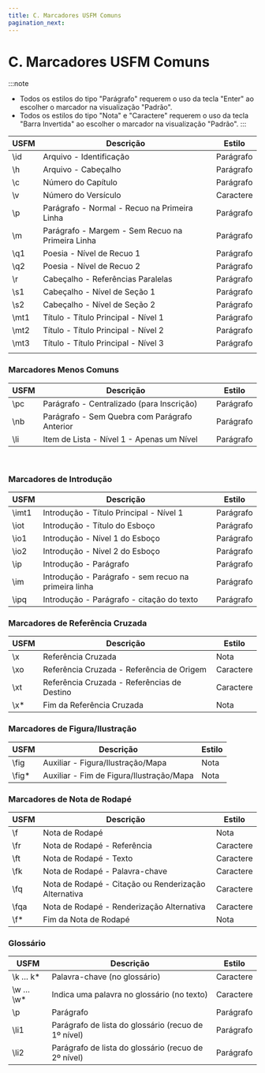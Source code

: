 ```yaml
---
title: C. Marcadores USFM Comuns
pagination_next:
---
```


# C. Marcadores USFM Comuns
:::note
- Todos os estilos do tipo "Parágrafo" requerem o uso da tecla "Enter" ao escolher o marcador na visualização "Padrão".
- Todos os estilos do tipo "Nota" e "Caractere" requerem o uso da tecla "Barra Invertida" ao escolher o marcador na visualização "Padrão".
:::

| USFM    | Descrição                                  | Estilo     |
| ------- | ------------------------------------------ | ---------- |
| \\id  | Arquivo - Identificação                    | Parágrafo  |
| \\h   | Arquivo - Cabeçalho                        | Parágrafo  |
| \\c   | Número do Capítulo                         | Parágrafo  |
| \\v   | Número do Versículo                        | Caractere  |
| \\p   | Parágrafo - Normal - Recuo na Primeira Linha    | Parágrafo  |
| \\m   | Parágrafo - Margem - Sem Recuo na Primeira Linha | Parágrafo  |
| \\q1  | Poesia - Nível de Recuo 1                 | Parágrafo  |
| \\q2  | Poesia - Nível de Recuo 2                 | Parágrafo  |
| \\r   | Cabeçalho - Referências Paralelas         | Parágrafo  |
| \\s1  | Cabeçalho - Nível de Seção 1              | Parágrafo  |
| \\s2  | Cabeçalho - Nível de Seção 2              | Parágrafo  |
| \\mt1 | Título - Título Principal - Nível 1       | Parágrafo  |
| \\mt2 | Título - Título Principal - Nível 2       | Parágrafo  |
| \\mt3 | Título - Título Principal - Nível 3       | Parágrafo  |
|         |                                          |            |

### Marcadores Menos Comuns

| USFM   | Descrição                                 | Estilo     |
| ------ | ----------------------------------------- | ---------- |
| \\pc | Parágrafo - Centralizado (para Inscrição) | Parágrafo  |
| \\nb | Parágrafo - Sem Quebra com Parágrafo Anterior | Parágrafo  |
| \\li | Item de Lista - Nível 1 - Apenas um Nível | Parágrafo  |
  


### Marcadores de Introdução

| USFM     | Descrição                                      | Estilo     |
| -------- | ---------------------------------------------- | ---------- |
| \\imt1 | Introdução - Título Principal - Nível 1       | Parágrafo  |
| \\iot  | Introdução - Título do Esboço                   | Parágrafo  |
| \\io1  | Introdução - Nível 1 do Esboço                  | Parágrafo  |
| \\io2  | Introdução - Nível 2 do Esboço                  | Parágrafo  |
| \\ip   | Introdução - Parágrafo                           | Parágrafo  |
| \\im   | Introdução - Parágrafo - sem recuo na primeira linha | Parágrafo  |
| \\ipq  | Introdução - Parágrafo - citação do texto         | Parágrafo  |

### Marcadores de Referência Cruzada

| USFM      | Descrição                            | Estilo     |
| --------- | ----------------------------------- | ---------- |
| \\x     | Referência Cruzada                  | Nota       |
| \\xo    | Referência Cruzada - Referência de Origem | Caractere  |
| \\xt    | Referência Cruzada - Referências de Destino | Caractere  |
| \\x\* | Fim da Referência Cruzada              | Nota       |

### Marcadores de Figura/Ilustração

| USFM        | Descrição                              | Estilo |
| ----------- | ---------------------------------------- | ------ |
| \\fig     | Auxiliar - Figura/Ilustração/Mapa    | Nota   |
| \\fig\* | Auxiliar - Fim de Figura/Ilustração/Mapa | Nota   |

### Marcadores de Nota de Rodapé

| USFM      | Descrição                                   | Estilo     |
| --------- | ------------------------------------------- | ---------- |
| \\f     | Nota de Rodapé                              | Nota       |
| \\fr    | Nota de Rodapé - Referência                  | Caractere  |
| \\ft    | Nota de Rodapé - Texto                       | Caractere  |
| \\fk    | Nota de Rodapé - Palavra-chave               | Caractere  |
| \\fq    | Nota de Rodapé - Citação ou Renderização Alternativa | Caractere  |
| \\fqa   | Nota de Rodapé - Renderização Alternativa     | Caractere  |
| \\f\* | Fim da Nota de Rodapé                        | Nota       |

### Glossário

| USFM              | Descrição                                     | Estilo     |
| ----------------- | --------------------------------------------- | ---------- |
| \\k … k\*     | Palavra-chave (no glossário)                  | Caractere  |
| \\w … \\w\* | Indica uma palavra no glossário (no texto) | Caractere  |
| \\p             | Parágrafo                                     | Parágrafo  |
| \\li1           | Parágrafo de lista do glossário (recuo de 1º nível) | Parágrafo  |
| \\li2           | Parágrafo de lista do glossário (recuo de 2º nível) | Parágrafo  |